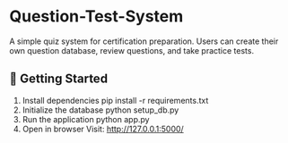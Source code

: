 # Question-Test-System
A simple quiz system for certification preparation. Users can create their own question database, review questions, and take practice tests.

## 🚀 Getting Started

1. Install dependencies
   pip install -r requirements.txt
2. Initialize the database
   python setup_db.py
3. Run the application
   python app.py
4. Open in browser
   Visit: http://127.0.0.1:5000/


